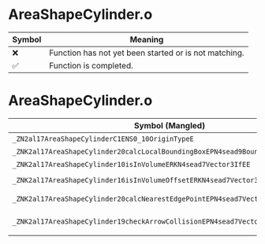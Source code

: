 # AreaShapeCylinder.o
| Symbol | Meaning 
| ------------- | ------------- 
| :x: | Function has not yet been started or is not matching. 
| :white_check_mark: | Function is completed. 


# AreaShapeCylinder.o
| Symbol (Mangled) | Symbol (Demangled) | Decompiled? |
| ------------- |  ------------- | ------------- |
| `_ZN2al17AreaShapeCylinderC1ENS0_10OriginTypeE` | `al::AreaShapeCylinder::AreaShapeCylinder(al::AreaShapeCylinder::OriginType)` | :x: |
| `_ZNK2al17AreaShapeCylinder20calcLocalBoundingBoxEPN4sead9BoundBox3IfEE` | `al::AreaShapeCylinder::calcLocalBoundingBox(sead::BoundBox3<float> *)const` | :x: |
| `_ZNK2al17AreaShapeCylinder10isInVolumeERKN4sead7Vector3IfEE` | `al::AreaShapeCylinder::isInVolume(sead::Vector3<float> const&)const` | :x: |
| `_ZNK2al17AreaShapeCylinder16isInVolumeOffsetERKN4sead7Vector3IfEEf` | `al::AreaShapeCylinder::isInVolumeOffset(sead::Vector3<float> const&,float)const` | :x: |
| `_ZNK2al17AreaShapeCylinder20calcNearestEdgePointEPN4sead7Vector3IfEERKS3_` | `al::AreaShapeCylinder::calcNearestEdgePoint(sead::Vector3<float> *,sead::Vector3<float> const&)const` | :x: |
| `_ZNK2al17AreaShapeCylinder19checkArrowCollisionEPN4sead7Vector3IfEES4_RKS3_S6_` | `al::AreaShapeCylinder::checkArrowCollision(sead::Vector3<float> *,sead::Vector3<float> *,sead::Vector3<float> const&,sead::Vector3<float> const&)const` | :x: |
